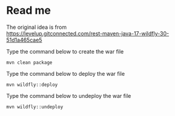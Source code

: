 # Read me

The original idea is from  
https://levelup.gitconnected.com/rest-maven-java-17-wildfly-30-51d1a465cae5

Type the command below to create the war file

```
mvn clean package
```

Type the command below to deploy the war file

```
mvn wildfly::deploy
```

Type the command below to undeploy the war file

```
mvn wildfly::undeploy
```
